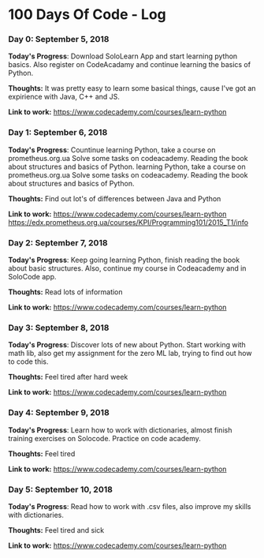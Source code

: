 # 100 Days Of Code - Log

### Day 0: September 5, 2018 

**Today's Progress**: Download SoloLearn App and start learning python basics. Also register on CodeAcadamy and continue learning the basics of Python.

**Thoughts:** It was pretty easy to learn some basical things, cause I've got an expirience with Java, C++ and JS.  

**Link to work:** https://www.codecademy.com/courses/learn-python
 

### Day 1: September 6, 2018 

**Today's Progress**: Countinue learning Python, take a course on prometheus.org.ua 
Solve some tasks on codeacademy. Reading the book about structures and basics of Python.
 learning Python, take a course on prometheus.org.ua 
Solve some tasks on codeacademy. Reading the book about structures and basics of Python.

**Thoughts:** Find out lot's of differences between Java and Python

**Link to work:** https://www.codecademy.com/courses/learn-python
https://edx.prometheus.org.ua/courses/KPI/Programming101/2015_T1/info
 
 ### Day 2: September 7, 2018 

**Today's Progress**: Keep going learning Python, finish reading the book about basic structures. Also, continue my course in Codeacademy and in SoloCode app. 

**Thoughts:** Read lots of information

**Link to work:** https://www.codecademy.com/courses/learn-python

 ### Day 3: September 8, 2018 

**Today's Progress**: Discover lots of new about Python. Start working with math lib, also get my  assignment for the zero ML lab, trying to find out how to code this. 

**Thoughts:** Feel tired after hard week

**Link to work:** https://www.codecademy.com/courses/learn-python

 ### Day 4: September 9, 2018 

**Today's Progress**: Learn how to work with dictionaries, almost finish training  exercises on Solocode. Practice on code academy.

**Thoughts:** Feel tired 

**Link to work:** https://www.codecademy.com/courses/learn-python

### Day 5: September 10, 2018 

**Today's Progress**: Read how to work with .csv files, also improve my skills with dictionaries. 

**Thoughts:** Feel tired and sick

**Link to work:** https://www.codecademy.com/courses/learn-python


